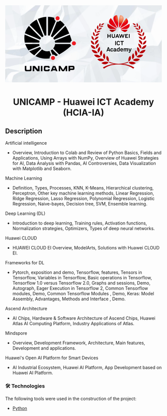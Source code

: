  <h1 align="center">
  <img alt="unicamp-huawei" src="unicamp-huawei-logo.png" />
</h1>

<h1 align="center">UNICAMP - Huawei ICT Academy (HCIA-IA)</h1>

## Description

Artificial intelligence
- Overview, Introduction to Colab and Review of Python Basics, Fields and Applications, Using Arrays with NumPy, Overview of Huawei Strategies for AI, Data Analysis with Pandas, AI Controversies, Data Visualization with Matplotlib and Seaborn.

Machine Learning
- Definition, Types, Processes, KNN, K-Means, Hierarchical clustering, Perceptron, Other key machine learning methods, Linear Regression, Ridge Regression, Lasso Regression, Polynomial Regression, Logistic Regression, Naive-bayes, Decision tree, SVM, Ensemble learning.

Deep Learning (DL)
- Introduction to deep learning, Training rules, Activation functions, Normalization strategies, Optimizers, Types of deep neural networks.

Huawei CLOUD
- HUAWEI CLOUD EI Overview, ModelArts, Solutions with Huawei CLOUD EI.

Frameworks for DL
- Pytorch, exposition and demo, Tensorflow, features, Tensors in Tensorflow, Variables in Tensorflow, Basic operations in Tensorflow, Tensorflow 1.0 versus Tensorflow 2.0, Graphs and sessions, Demo, Autograph, Eager Execution in Tensorflow 2, Common Tensorflow modules, Demo, Common Tensorflow Modules , Demo, Keras: Model Assembly, Advantages, Methods and Interface , Demo.

Ascend Architecture
- AI Chips, Hardware & Software Architecture of Ascend Chips, Huawei Atlas AI Computing Platform, Industry Applications of Atlas.

Mindspore
- Overview, Development Framework, Architecture, Main features, Development and applications.

Huawei's Open AI Platform for Smart Devices
- AI Industrial Ecosystem, Huawei AI Platform, App Development based on Huawei AI Platform.

### 🛠 Technologies

The following tools were used in the construction of the project:

- [Python](https://www.python.org/)
